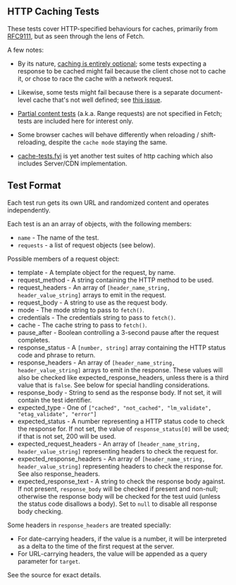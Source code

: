 ## HTTP Caching Tests

These tests cover HTTP-specified behaviours for caches, primarily from
[RFC9111](https://www.rfc-editor.org/rfc/rfc9111.html), but as seen through the
lens of Fetch.

A few notes:

* By its nature, [caching is entirely optional](
  https://www.rfc-editor.org/rfc/rfc9111.html#section-2-2);
  some tests expecting a response to be
  cached might fail because the client chose not to cache it, or chose to
  race the cache with a network request.

* Likewise, some tests might fail because there is a separate document-level
  cache that's not well defined; see [this
  issue](https://github.com/whatwg/fetch/issues/354).

* [Partial content tests](partial.any.js) (a.k.a. Range requests) are not specified
  in Fetch; tests are included here for interest only.

* Some browser caches will behave differently when reloading /
  shift-reloading, despite the `cache mode` staying the same.

* [cache-tests.fyi](https://cache-tests.fyi/) is yet another test suites of http caching
  which also includes Server/CDN implementation.

## Test Format

Each test run gets its own URL and randomized content and operates independently.

Each test is an an array of objects, with the following members:

- `name` - The name of the test.
- `requests` - a list of request objects (see below).

Possible members of a request object:

- template - A template object for the request, by name.
- request_method - A string containing the HTTP method to be used.
- request_headers - An array of `[header_name_string, header_value_string]` arrays to
                    emit in the request.
- request_body - A string to use as the request body.
- mode - The mode string to pass to `fetch()`.
- credentials - The credentials string to pass to `fetch()`.
- cache - The cache string to pass to `fetch()`.
- pause_after - Boolean controlling a 3-second pause after the request completes.
- response_status - A `[number, string]` array containing the HTTP status code
                    and phrase to return.
- response_headers - An array of `[header_name_string, header_value_string]` arrays to
                     emit in the response. These values will also be checked like
                     expected_response_headers, unless there is a third value that is
                     `false`. See below for special handling considerations.
- response_body - String to send as the response body. If not set, it will contain
                  the test identifier.
- expected_type - One of `["cached", "not_cached", "lm_validate", "etag_validate", "error"]`
- expected_status - A number representing a HTTP status code to check the response for.
                    If not set, the value of `response_status[0]` will be used; if that
                    is not set, 200 will be used.
- expected_request_headers - An array of `[header_name_string, header_value_string]` representing
                              headers to check the request for.
- expected_response_headers - An array of `[header_name_string, header_value_string]` representing
                              headers to check the response for. See also response_headers.
- expected_response_text - A string to check the response body against. If not present, `response_body` will be checked if present and non-null; otherwise the response body will be checked for the test uuid (unless the status code disallows a body). Set to `null` to disable all response body checking.

Some headers in `response_headers` are treated specially:

* For date-carrying headers, if the value is a number, it will be interpreted as a delta to the time of the first request at the server.
* For URL-carrying headers, the value will be appended as a query parameter for `target`.

See the source for exact details.

